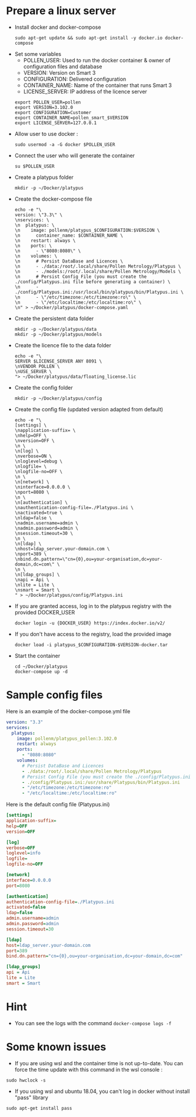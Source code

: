 # Prepare a linux server
  - Install docker and docker-compose
    ```
    sudo apt-get update && sudo apt-get install -y docker.io docker-compose
    ```
  - Set some variables
    * POLLEN_USER: Used to run the docker container & owner of configuration files and database
    * VERSION: Version on Smart 3
    * CONFIGURATION: Delivered configuration
    * CONTAINER_NAME: Name of the container that runs Smart 3
    * LICENSE_SERVER: IP address of the licence server
    ```shell
    export POLLEN_USER=pollen
    export VERSION=3.102.0
    export CONFIGURATION=Customer
    export CONTAINER_NAME=pollen_smart_$VERSION
    export LICENSE_SERVER=127.0.0.1
    ```
  - Allow user to use docker :
    ```shell
    sudo usermod -a -G docker $POLLEN_USER
    ```
  - Connect the user who will generate the container 
    ```shell
    su $POLLEN_USER
    ```
  - Create a platypus folder
    ```shell
    mkdir -p ~/Docker/platypus
    ```
  - Create the docker-compose file
    ```shell
    echo -e "\
    version: \"3.3\" \
    \nservices: \
    \n  platypus: \
    \n    image: pollenm/platypus_$CONFIGURATION:$VERSION \
    \n      container_name: $CONTAINER_NAME \
    \n    restart: always \
    \n    ports: \
    \n      - \"8080:8080\" \
    \n    volumes: \
    \n      # Persist DataBase and Licences \
    \n      - ./data:/root/.local/share/Pollen Metrology/Platypus \
    \n      - ./models:/root/.local/share/Pollen Metrology/Models \
    \n      # Persist Config File (you must create the ./config/Platypus.ini file before generating a container) \
    \n      - ./config/Platypus.ini:/usr/local/bin/platypus/bin/Platypus.ini \
    \n      - \"/etc/timezone:/etc/timezone:ro\" \
    \n      - \"/etc/localtime:/etc/localtime:ro\" \
    \n" > ~/Docker/platypus/docker-compose.yaml
    ```
  - Create the persistent data folder
    ```shell
    mkdir -p ~/Docker/platypus/data
    mkdir -p ~/Docker/platypus/models
    ```
  - Create the licence file to the data folder
    ```shell
    echo -e "\
    SERVER $LICENSE_SERVER ANY 8091 \
    \nVENDOR POLLEN \
    \nUSE_SERVER \
    "> ~/Docker/platypus/data/floating_license.lic
    ```
  - Create the config folder 
    ```shell
    mkdir -p ~/Docker/platypus/config
    ```
  - Create the config file (updated version adapted from default)
    ```shell
    echo -e "\
    [settings] \
    \napplication-suffix= \
    \nhelp=OFF \
    \nversion=OFF \
    \n \
    \n[log] \
    \nverbose=ON \
    \nloglevel=debug \
    \nlogfile= \
    \nlogfile-no=OFF \
    \n \
    \n[network] \
    \ninterface=0.0.0.0 \
    \nport=8080 \
    \n \
    \n[authentication] \
    \nauthentication-config-file=./Platypus.ini \
    \nactivated=true \
    \nldap=false \
    \nadmin.username=admin \
    \nadmin.password=admin \
    \nsession.timeout=30 \
    \n \
    \n[ldap] \
    \nhost=ldap_server.your-domain.com \
    \nport=389 \
    \nbind.dn.pattern=\"cn={0},ou=your-organisation,dc=your-domain,dc=com\" \
    \n \
    \n[ldap_groups] \
    \napi = Api \
    \nlite = Lite \
    \nsmart = Smart \
    " > ~/Docker/platypus/config/Platypus.ini
    ```  
  - If you are granted access, log in to the platypus registry with the provided DOCKER_USER 
    ```shell
    docker login -u {DOCKER_USER} https://index.docker.io/v2/
    ```
  - If you don't have access to the registry, load the provided image
    ```shell
    docker load -i platypus_$CONFIGURATION-$VERSION-docker.tar
    ```
  - Start the container
    ```shell
    cd ~/Docker/platypus
    docker-compose up -d
    ```

# Sample config files

  Here is an example of the docker-compose.yml file
  ```yml
  version: "3.3"
  services:
    platypus:
      image: pollenm/platypus_pollen:3.102.0
      restart: always
      ports:
        - "8080:8080"
      volumes:
        # Persist DataBase and Licences
        - ./data:/root/.local/share/Pollen Metrology/Platypus
        # Persist Config File (you must create the ./config/Platypus.ini file before generating a container)
        - ./config/Platypus.ini:/usr/share/Platypus/bin/Platypus.ini
        - "/etc/timezone:/etc/timezone:ro"
        - "/etc/localtime:/etc/localtime:ro"        
  ```

  Here is the default config file (Platypus.ini)
  ```ini
  [settings]
  application-suffix=
  help=OFF
  version=OFF
  
  [log]
  verbose=OFF
  loglevel=info
  logfile=
  logfile-no=OFF
  
  [network]
  interface=0.0.0.0
  port=8080
  
  [authentication]
  authentication-config-file=./Platypus.ini
  activated=false
  ldap=false
  admin.username=admin
  admin.password=admin
  session.timeout=30
  
  [ldap]
  host=ldap_server.your-domain.com
  port=389
  bind.dn.pattern="cn={0},ou=your-organisation,dc=your-domain,dc=com"
  
  [ldap_groups]
  api = Api
  lite = Lite
  smart = Smart
  ```

# Hint

* You can see the logs with the command `docker-compose logs -f`
  
# Some known issues
  - If you are using wsl and the container time is not up-to-date. You can force the time update with this command in the wsl console :
  ```shell
  sudo hwclock -s
  ```
  - If you using wsl and ubuntu 18.04, you can't log in docker without install "pass" library
  ```shell
  sudo apt-get install pass
  ```
